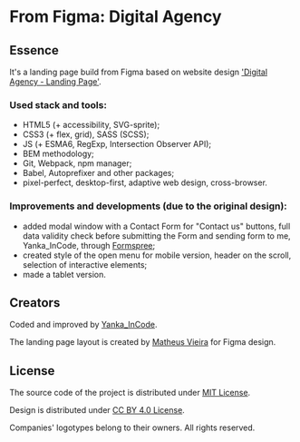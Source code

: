 
# From Figma: Digital Agency

## Essence
It's a landing page build from Figma based on website design ['Digital Agency - Landing Page'](https://www.figma.com/community/file/1117815114206690225).

### Used stack and tools:
* HTML5 (+ accessibility, SVG-sprite);
* CSS3 (+ flex, grid), SASS (SCSS);
* JS (+ ESMA6, RegExp, Intersection Observer API);
* BEM methodology;
* Git, Webpack, npm manager;
* Babel, Autoprefixer and other packages;
* pixel-perfect, desktop-first, adaptive web design, cross-browser.

### Improvements and developments (due to the original design):
* added modal window with a Contact Form for "Contact us" buttons, full data validity check before submitting the Form and sending form to me, Yanka_InCode, through [Formspree](https://formspree.io/);
* created style of the open menu for mobile version, header on the scroll, selection of interactive elements;
* made a tablet version.

## Creators
Coded and improved by [Yanka_InCode](https://github.com/yankaincode).

The landing page layout is created by [Matheus Vieira](https://www.figma.com/@matheusdias20) for Figma design.

## License
The source code of the project is distributed under [MIT License](./LICENSE).

Design is distributed under [CC BY 4.0 License](https://creativecommons.org/licenses/by/4.0/).

Companies' logotypes belong to their owners. All rights reserved.

